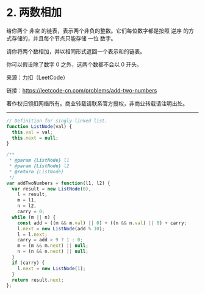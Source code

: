 # 2. 两数相加

给你两个 非空 的链表，表示两个非负的整数。它们每位数字都是按照 逆序 的方式存储的，并且每个节点只能存储 一位 数字。

请你将两个数相加，并以相同形式返回一个表示和的链表。

你可以假设除了数字 0 之外，这两个数都不会以 0 开头。

来源：力扣（LeetCode）

链接：<https://leetcode-cn.com/problems/add-two-numbers>

著作权归领扣网络所有。商业转载请联系官方授权，非商业转载请注明出处。

---

```js
// Definition for singly-linked list.
function ListNode(val) {
  this.val = val;
  this.next = null;
}

/**
 * @param {ListNode} l1
 * @param {ListNode} l2
 * @return {ListNode}
 */
var addTwoNumbers = function(l1, l2) {
  var result = new ListNode(0),
    l = result,
    m = l1,
    n = l2,
    carry = 0;
  while (m || n) {
    const add = ((m && m.val) || 0) + ((n && n.val) || 0) + carry;
    l.next = new ListNode(add % 10);
    l = l.next;
    carry = add > 9 ? 1 : 0;
    m = (m && m.next) || null;
    n = (n && n.next) || null;
  }
  if (carry) {
    l.next = new ListNode(1);
  }
  return result.next;
};
```
